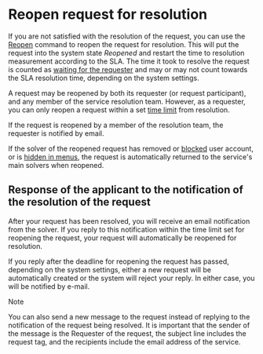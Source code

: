 # Reopen request for resolution
     
If you are not satisfied with the resolution of the request, you can use the [Reopen](../../list-of-windows/alvao-webapp/requests) command to reopen the request for resolution. This will put the request into the system state *Reopened* and restart the time to resolution measurement according to the SLA. The time it took to resolve the request is counted as [waiting for the requester](wait-for-response) and may or may not count towards the SLA resolution time, depending on the system settings.
     
A request may be reopened by both its requester (or request participant), and any member of the service resolution team. However, as a requester, you can only reopen a request within a set [time limit](../../list-of-windows/alvao-webapp/administration/service-desk/service/extended) from resolution.
     
If the request is reopened by a member of the resolution team, the requester is notified by email.
      
If the solver of the reopened request has removed or [blocked](../../list-of-windows/alvao-webapp/administration/users/create-user) user account, or is [hidden in menus](../../list-of-windows/alvao-webapp/administration/users/create-user), the request is automatically returned to the service's main solvers when reopened.
      
## Response of the applicant to the notification of the resolution of the request
     
After your request has been resolved, you will receive an email notification from the solver. If you reply to this notification within the time limit set for reopening the request, your request will automatically be reopened for resolution.
     
If you reply after the deadline for reopening the request has passed, depending on the system settings, either a new request will be automatically created or the system will reject your reply. In either case, you will be notified by e-mail.

> [!NOTE]
> You can also send a new message to the request instead of replying to the notification of the request being resolved. It is important that the sender of the message is the Requester of the request, the subject line includes the request tag, and the recipients include the email address of the service.
